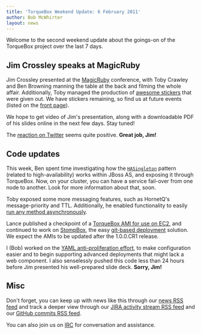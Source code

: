 ```yaml
---
title: 'TorqueBox Weekend Update: 6 February 2011'
author: Bob McWhirter
layout: news
---
```


[MagicRuby]: http://magic-ruby.com/
[stickers]: http://twitpic.com/3u7ogk
[twitter]: http://twitter.com/#!/search/torquebox%20%23magicruby
[hasingleton]: https://issues.jboss.org/browse/TORQUE-194
[tobyblog]: /news/2011/02/01/turn-any-method-into-a-task/
[lanceami]: https://issues.jboss.org/browse/TORQUE-228?focusedCommentId=12579172&page=com.atlassian.jira.plugin.system.issuetabpanels:comment-tabpanel#comment-12579172
[stompbox]: https://github.com/lance/stompbox
[gitdeploy]: https://issues.jboss.org/browse/TORQUE-221
[uniknob]: /news/2011/02/05/grand-unification-and-knobs/
[rss]: /news.atom
[rssjira]: https://issues.jboss.org/plugins/servlet/streams?key=TORQUE
[rssgithub]: https://github.com/torquebox/torquebox/commits/master.atom
[IRC]: /community/#irc

Welcome to the second weekend update about the goings-on of the TorqueBox
project over the last 7 days.

## Jim Crossley speaks at MagicRuby

Jim Crossley presented at the [MagicRuby] conference, with Toby Crawley and Ben Browning 
manning the table at the back and filming the whole affair. Additionally, Toby managed 
the production of [awesome stickers][stickers]
that were given out.  We have stickers remaining, so find us at future events
(listed on the [front page](/)).

We hope to get video of Jim's presentation, along with a downloadable PDF
of his slides online in the next few days.  Stay tuned!

The [reaction on Twitter][twitter] seems quite positive.  **Great job, Jim!**

## Code updates

This week, Ben spent time investigating how the [`HASingleton`][hasingleton] pattern
(related to high-availability)
works within JBoss AS, and exposing it through TorqueBox.  Now,
on your cluster, you can have a service fail-over from one node
to another. Look for more information about that, soon.

Toby exposed some more messaging features, such as 
HornetQ's message-priority and TTL.  Additionally, he enabled functionality to
easily [run any method asynchronously][tobyblog].

Lance published a checkpoint of a [TorqueBox AMI for use on EC2][lanceami],
and continued to work on [StompBox][stompbox], the easy [git-based deployment][gitdeploy]
solution.  We expect the AMIs to be updated after the 1.0.0.CR1 release.

I (Bob) worked on the [YAML anti-proliferation effort][uniknob], to make
configuration easier and to begin supporting advanced deployments that might lack
a web component.  I also senselessly pushed this code less than 24 hours before
Jim presented his well-prepared slide deck.  **Sorry, Jim!**

## Misc

Don't forget, you can keep up with news like this through our
[news RSS feed][rss] and track a deeper view through our [JIRA activity stream RSS feed][rssjira]
and our [GitHub commits RSS feed][rssgithub].

You can also join us on [IRC] for conversation and assistance.

